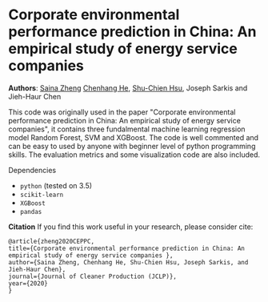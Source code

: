 # Corporate environmental performance prediction in China: An empirical study of energy service companies 


**Authors**: [Saina Zheng](sena.zheng@connect.polyu.hk) [Chenhang He](https://github.com/skyhehe123), [Shu-Chien Hsu](https://drmarkhsu.wordpress.com), Joseph Sarkis and Jieh-Haur Chen


This code was originally used in the paper "Corporate environmental performance prediction in China: An empirical study of energy service companies", it contains three fundalmental 
machine learning regression model Random Forest, SVM and XGBoost. The code is well commented and can be easy to used by anyone with beginner level of python programming skills.
The evaluation metrics and some visualization code are also included.

Dependencies
- `python` (tested on 3.5)
- `scikit-learn` 
- `XGBoost`
- `pandas`

**Citation**
If you find this work useful in your research, please consider cite:
```
@article{zheng2020CEPPC,
title={Corporate environmental performance prediction in China: An empirical study of energy service companies },
author={Saina Zheng, Chenhang He, Shu-Chien Hsu, Joseph Sarkis, and Jieh-Haur Chen},
journal={Journal of Cleaner Production (JCLP)},
year={2020}
}
```
